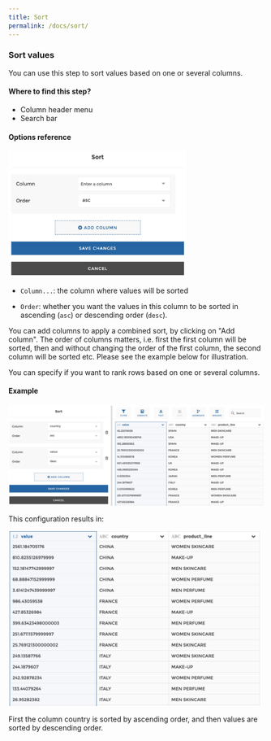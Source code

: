 ```yaml
---
title: Sort
permalink: /docs/sort/
---
```


### Sort values

You can use this step to sort values based on one or several columns.

#### Where to find this step?

- Column header menu
- Search bar

#### Options reference

<img src="../../img/docs/user-interface/sort_step_form.jpg" width="350" />

- `Column...`: the column where values will be sorted

- `Order`: whether you want the values in this column to be sorted in ascending
  (`asc`) or descending order (`desc`).

You can add columns to apply a combined sort, by clicking on "Add column". The
order of columns matters, i.e. first the first column will be sorted, then and
without changing the order of the first column, the second column will be
sorted etc. Please see the example below for illustration.

You can specify if you want to rank rows based on one or several columns.

#### Example

<img src="../../img/docs/user-interface/sort_example_conf.jpg" width="750" />

This configuration results in:

<img src="../../img/docs/user-interface/sort_example_result.jpg" width="500" />

First the column country is sorted by ascending order, and then values are
sorted by descending order.

